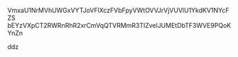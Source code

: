 VmxaU1NrMVhUWGxVYTJoVFlXczFVbFpyVWtOVVJrVjVUVlU1YkdKV1NYcFZS
bEYzVXpCT2RWRnRhR2xrCmVqQTVRMmR3TlZvelJUMEtDbTF3WVE9PQoKYnZn

ddz